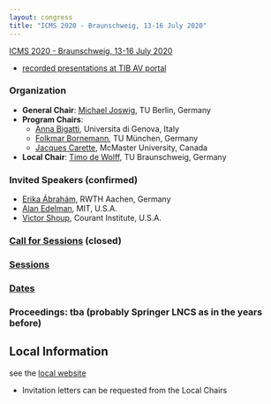```yaml
---
layout: congress
title: "ICMS 2020 - Braunschweig, 13-16 July 2020"
---
```

[ICMS 2020 - Braunschweig, 13-16 July 2020](http://www.iaa.tu-bs.de/AppliedAlgebra/ICMS2020/ICMS2020.html)

* [recorded presentations at TIB AV portal](https://av.tib.eu/series/880/international+congress+on+mathematical+software+icms+2020)

### Organization
* **General Chair**: [Michael Joswig](http://page.math.tu-berlin.de/~joswig/), TU Berlin, Germany
* **Program Chairs**:
  * [Anna Bigatti](http://www.dima.unige.it/~bigatti/),  Universita di Genova, Italy
  * [Folkmar Bornemann](http://www-m3.ma.tum.de/Allgemeines/FolkmarBornemann), TU München, Germany
  * [Jacques Carette](https://www.cas.mcmaster.ca/~carette/), McMaster University, Canada
* **Local Chair**: [Timo de Wolff](http://page.math.tu-berlin.de/~dewolff/), TU Braunschweig, Germany

### Invited Speakers (confirmed)
* [Erika Ábrahám](https://ths.rwth-aachen.de/people/erika-abraham/), RWTH Aachen, Germany
* [Alan Edelman](https://math.mit.edu/~edelman/classic.htm), MIT, U.S.A.
* [Victor Shoup](https://www.shoup.net/), Courant Institute, U.S.A.

### [Call for Sessions](call-for-session-proposals) (closed) 
### [Sessions](http://www.iaa.tu-bs.de/AppliedAlgebra/ICMS2020/ICMS2020_Sessions.html)
### [Dates](dates)
### Proceedings: tba (probably Springer LNCS as in the years before)

## Local Information
see the [local website](http://www.iaa.tu-bs.de/AppliedAlgebra/ICMS2020/ICMS2020.html)
* Invitation letters can be requested from the Local Chairs


